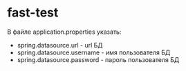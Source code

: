 # fast-test
В файле application.properties указать:
- spring.datasource.url - url БД
- spring.datasource.username - имя пользователя БД
- spring.datasource.password - пароль пользователя БД
